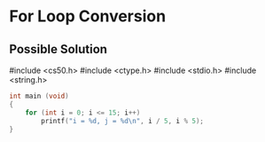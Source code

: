 # For Loop Conversion

## Possible Solution
#include <cs50.h>
#include <ctype.h>
#include <stdio.h>
#include <string.h>

```c
int main (void)
{
    for (int i = 0; i <= 15; i++)
        printf("i = %d, j = %d\n", i / 5, i % 5);
}
```